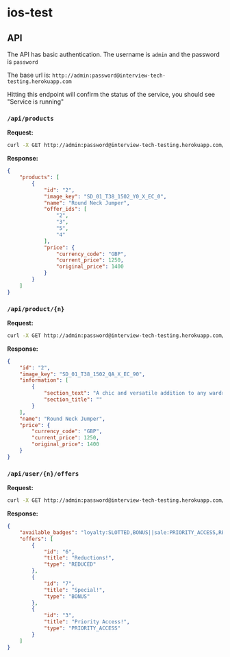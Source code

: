 # ios-test

## API

The API has basic authentication. The username is `admin` and the password is `password`

The base url is:
`http://admin:password@interview-tech-testing.herokuapp.com`

Hitting this endpoint will confirm the status of the service, you should see "Service is running"

### `/api/products`

__Request:__

```sh
curl -X GET http://admin:password@interview-tech-testing.herokuapp.com/api/products
```

__Response:__

```json
{
    "products": [
        {
            "id": "2",
            "image_key": "SD_01_T38_1502_Y0_X_EC_0",
            "name": "Round Neck Jumper",
            "offer_ids": [
                "2",
                "3",
                "5",
                "4"
            ],
            "price": {
                "currency_code": "GBP",
                "current_price": 1250,
                "original_price": 1400
            }
        }
    ]
}
```

### `/api/product/{n}`

__Request:__

```sh
curl -X GET http://admin:password@interview-tech-testing.herokuapp.com/api/product/2
```

__Response:__

```json
{
    "id": "2",
    "image_key": "SD_01_T38_1502_QA_X_EC_90",
    "information": [
        {
            "section_text": "A chic and versatile addition to any wardrobe, this long sleeved jumper is wonderfully soft to give your outfits as much style as comfort and has been treated with our StaySoft™ technology so it stays that way even after repeated washes. With ribbed trims and a comfy regular fit, this women’s jumper is sure to become your new staple.\r\n\r\nCare and composition\r\nComposition\r\n100% acrylic\r\nCare instructions\r\nMachine washable even at 30º\r\nTumble dry\r\nKeep away from fire and flames\r\n\r\nItem details\r\nModel Height: 5ft 9\"/175cm\r\nModel is wearing size: 8\r\n\r\nFit and style\r\nProduct Style: Jumpers\r\nRegular fit\r\nNeck to hem length: 61cm\r\nThe length measurement above relates to a size 12 regular. Length will vary slightly according to size\r\nRibbed trim\r\n",
            "section_title": ""
        }
    ],
    "name": "Round Neck Jumper",
    "price": {
        "currency_code": "GBP",
        "current_price": 1250,
        "original_price": 1400
    }
}
```

### `/api/user/{n}/offers`

__Request:__

```sh
curl -X GET http://admin:password@interview-tech-testing.herokuapp.com/api/user/2/offers
```

__Response:__

```json
{
    "available_badges": "loyalty:SLOTTED,BONUS||sale:PRIORITY_ACCESS,REDUCED",
    "offers": [
        {
            "id": "6",
            "title": "Reductions!",
            "type": "REDUCED"
        },
        {
            "id": "7",
            "title": "Special!",
            "type": "BONUS"
        },
        {
            "id": "3",
            "title": "Priority Access!",
            "type": "PRIORITY_ACCESS"
        }
    ]
}
```
